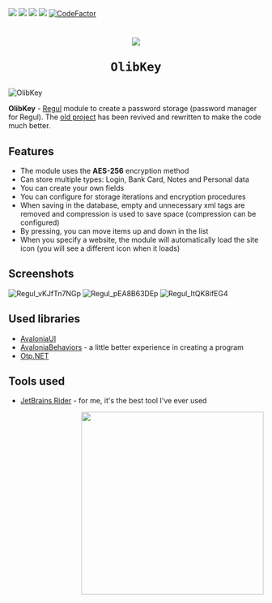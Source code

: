 ![](https://img.shields.io/github/license/Onebeld/Regul.OlibKey?style=flat-square)
![](https://img.shields.io/github/repo-size/Onebeld/Regul.OlibKey?style=flat-square)
![](https://img.shields.io/github/v/release/Onebeld/Regul.OlibKey?include_prereleases&style=flat-square)
![](https://img.shields.io/github/downloads/Onebeld/Regul.OlibKey/total?style=flat-square)
[![CodeFactor](https://www.codefactor.io/repository/github/onebeld/regul.olibkey/badge?style=flat-square)](https://www.codefactor.io/repository/github/onebeld/regul.olibkey)

<h1 align="center">
    <img src="https://user-images.githubusercontent.com/44552715/160755342-955a5376-2270-46f6-9579-e38c34ae0682.png">
    
    OlibKey
</h1>

![OlibKey](https://user-images.githubusercontent.com/44552715/161417287-8523e83a-454a-477e-a194-df247dea7a7e.png)



**OlibKey** - [Regul](https://github.com/Onebeld/Regul) module to create a password storage (password manager for Regul). The [old project](https://github.com/Onebeld/OlibKey) has been revived and rewritten to make the code much better.

## Features

* The module uses the **AES-256** encryption method
* Can store multiple types: Login, Bank Card, Notes and Personal data
* You can create your own fields
* You can configure for storage iterations and encryption procedures
* When saving in the database, empty and unnecessary xml tags are removed and compression is used to save space (compression can be configured)
* By pressing, you can move items up and down in the list
* When you specify a website, the module will automatically load the site icon (you will see a different icon when it loads)

## Screenshots
![Regul_vKJfTn7NGp](https://user-images.githubusercontent.com/44552715/161417311-a63415a0-4593-4fe6-a063-b9f734d661e8.png)
![Regul_pEA8B63DEp](https://user-images.githubusercontent.com/44552715/161417316-99d7bdbf-aae1-4788-80de-6c4afa3a7140.png)
![Regul_ItQK8ifEG4](https://user-images.githubusercontent.com/44552715/161417319-a3264425-987f-4e3c-bf82-72e3e99957c1.png)


## Used libraries
* [AvaloniaUI](https://github.com/AvaloniaUI/Avalonia)
* [AvaloniaBehaviors](https://github.com/wieslawsoltes/AvaloniaBehaviors) - a little better experience in creating a program
* [Otp.NET](https://github.com/kspearrin/Otp.NET)

## Tools used
* [JetBrains Rider](https://www.jetbrains.com/rider/) - for me, it's the best tool I've ever used

<img src="https://user-images.githubusercontent.com/44552715/130897295-8a60dd97-32d1-4bd7-8737-101b4a9f044e.png" width="360" align="right"/>
